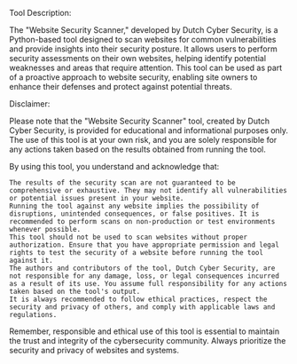 Tool Description:

The "Website Security Scanner," developed by Dutch Cyber Security, is a Python-based tool designed to scan websites for common vulnerabilities and provide insights into their security posture. It allows users to perform security assessments on their own websites, helping identify potential weaknesses and areas that require attention. This tool can be used as part of a proactive approach to website security, enabling site owners to enhance their defenses and protect against potential threats.

Disclaimer:

Please note that the "Website Security Scanner" tool, created by Dutch Cyber Security, is provided for educational and informational purposes only. The use of this tool is at your own risk, and you are solely responsible for any actions taken based on the results obtained from running the tool.

By using this tool, you understand and acknowledge that:

    The results of the security scan are not guaranteed to be comprehensive or exhaustive. They may not identify all vulnerabilities or potential issues present in your website.
    Running the tool against any website implies the possibility of disruptions, unintended consequences, or false positives. It is recommended to perform scans on non-production or test environments whenever possible.
    This tool should not be used to scan websites without proper authorization. Ensure that you have appropriate permission and legal rights to test the security of a website before running the tool against it.
    The authors and contributors of the tool, Dutch Cyber Security, are not responsible for any damage, loss, or legal consequences incurred as a result of its use. You assume full responsibility for any actions taken based on the tool's output.
    It is always recommended to follow ethical practices, respect the security and privacy of others, and comply with applicable laws and regulations.

Remember, responsible and ethical use of this tool is essential to maintain the trust and integrity of the cybersecurity community. Always prioritize the security and privacy of websites and systems.
